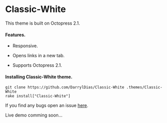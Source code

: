 Classic-White
=============


This theme is built on Octopress 2.1.



#### Features.

* Responsive.

* Opens links in a new tab.

* Supports Octopress 2.1.



#### Installing Classic-White theme.

```
git clone https://github.com/DarrylDias/Classic-White .themes/Classic-White
rake install["Classic-White"]
```

If you find any bugs open an issue [here](https://github.com/DarrylDias/Classic-White/issues).

Live demo comming soon...
